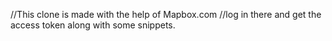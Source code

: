 //This clone is made with the help of Mapbox.com 
//log in there and get the access token along with some snippets.